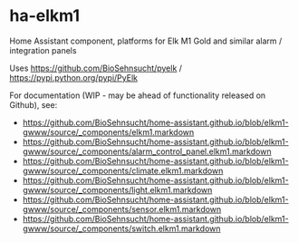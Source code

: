 # ha-elkm1
Home Assistant component, platforms for Elk M1 Gold and similar alarm / integration panels

Uses https://github.com/BioSehnsucht/pyelk / https://pypi.python.org/pypi/PyElk

For documentation (WIP - may be ahead of functionality released on Github), see:
* https://github.com/BioSehnsucht/home-assistant.github.io/blob/elkm1-gwww/source/_components/elkm1.markdown
* https://github.com/BioSehnsucht/home-assistant.github.io/blob/elkm1-gwww/source/_components/alarm_control_panel.elkm1.markdown
* https://github.com/BioSehnsucht/home-assistant.github.io/blob/elkm1-gwww/source/_components/climate.elkm1.markdown
* https://github.com/BioSehnsucht/home-assistant.github.io/blob/elkm1-gwww/source/_components/light.elkm1.markdown
* https://github.com/BioSehnsucht/home-assistant.github.io/blob/elkm1-gwww/source/_components/sensor.elkm1.markdown
* https://github.com/BioSehnsucht/home-assistant.github.io/blob/elkm1-gwww/source/_components/switch.elkm1.markdown

